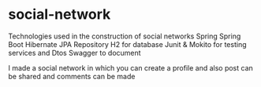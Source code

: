 # social-network

Technologies used in the construction of social networks
Spring
Spring Boot
Hibernate
JPA Repository
H2 for database
Junit & Mokito for testing services and Dtos
Swagger to document

I made a social network in which you can create a profile and also post can be shared and comments can be made
